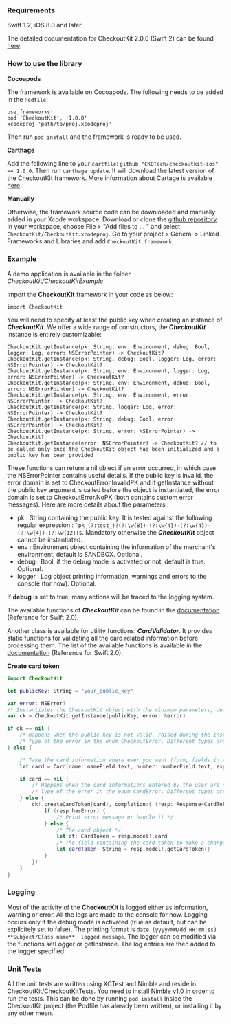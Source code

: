### Requirements

Swift 1.2, iOS 8.0 and later

The detailed documentation for CheckoutKit 2.0.0 (Swift 2) can be found [here](http://developers.checkout.com/docs/mobile/ios-kit/overview).

### How to use the library

__Cocoapods__

The framework is available on Cocoapods. The following needs to be added in the ```Podfile```:
```
use_frameworks!
pod 'CheckoutKit', '1.0.0'
xcodeproj 'path/to/proj.xcodeproj'
```

Then run ```pod install``` and the framework is ready to be used.

__Carthage__

Add the following line to your ```cartfile```: ```github "CKOTech/checkoutkit-ios" == 1.0.0```.
Then run ```carthage update```. It will download the latest version of the CheckoutKit framework. More information about Cartage is available [here](https://github.com/Carthage/Carthage).

__Manually__

Otherwise, the framework source code can be downloaded and manually added in your Xcode workspace.
Download or clone the [github repository](https://github.com/CKOTech/checkoutkit-ios/tree/1.0.0). In your workspace, choose File > "Add files to ... " and select ```CheckoutKit/CheckoutKit.xcodeproj```.
Go to your project > General > Linked Frameworks and Libraries and add ```CheckoutKit.framework```.

### Example

A demo application is available in the folder *CheckoutKit/CheckoutKitExample*

Import the **CheckoutKit** framework in your code as below:
```
import CheckoutKit
```

You will need to specify at least the public key when creating an instance of ***CheckoutKit***. We offer a wide range of constructors, the ***CheckoutKit*** instance is entirely customizable:

```
CheckoutKit.getInstance(pk: String, env: Environment, debug: Bool, logger: Log, error: NSErrorPointer) -> CheckoutKit?
CheckoutKit.getInstance(pk: String, debug: Bool, logger: Log, error: NSErrorPointer) -> CheckoutKit?
CheckoutKit.getInstance(pk: String, env: Environment, logger: Log, error: NSErrorPointer) -> CheckoutKit?
CheckoutKit.getInstance(pk: String, env: Environment, debug: Bool, error: NSErrorPointer) -> CheckoutKit?
CheckoutKit.getInstance(pk: String, env: Environment, error: NSErrorPointer) -> CheckoutKit?
CheckoutKit.getInstance(pk: String, logger: Log, error: NSErrorPointer) -> CheckoutKit?
CheckoutKit.getInstance(pk: String, debug: Bool, error: NSErrorPointer) -> CheckoutKit?
CheckoutKit.getInstance(pk: String, error: NSErrorPointer) -> CheckoutKit?
CheckoutKit.getInstance(error: NSErrorPointer) -> CheckoutKit? // to be called only once the CheckoutKit object has been initialized and a public key has been provided

```

These functions can return a nil object if an error occurred, in which case the NSErrorPointer contains useful details. If the public key is invalid, the error domain is set to CheckoutError.InvalidPK and if getInstance without the public key argument is called before the object is instantiated, the error domain is set to CheckoutError.NoPK (both contains custom error messages).
Here are more details about the parameters :
- pk : String containing the public key. It is tested against the following regular expression : ```^pk_(?:test_)?(?:\w{8})-(?:\w{4})-(?:\w{4})-(?:\w{4})-(?:\w{12})$```. Mandatory otherwise the ***CheckoutKit*** object cannot be instantiated.
- env : Environment object containing the information of the merchant's environment, default is SANDBOX. Optional.
- debug : Bool, if the debug mode is activated or not, default is true. Optional.
- logger : Log object printing information, warnings and errors to the console (for now). Optional.

If **debug** is set to true, many actions will be traced to the logging system.

The available functions of ***CheckoutKit*** can be found in the [documentation](http://developers.checkout.com/docs/mobile/ios-kit/reference/checkoutkit) (Reference for Swift 2.0).

Another class is available for utility functions: ***CardValidator***. It provides static functions for validating all the card related information before processing them. The list of the available functions is available in the [documentation](http://developers.checkout.com/docs/mobile/ios-kit/reference/cardvalidator) (Reference for Swift 2.0).


**Create card token**

```swift
import CheckoutKit

let publicKey: String = "your_public_key"

var error: NSError?
/* Instantiates the CheckoutKit object with the minimum parameters, default configuration for the other ones */
var ck = CheckoutKit.getInstance(publicKey, error: &error)

if ck == nil {
    /* Happens when the public key is not valid, raised during the instanciation of the CheckoutKit object */
    /* Type of the error in the enum CheckoutError. Different types are NoPK (if getInstance is called with no parameters and no public key has been provided before) and InvalidPK (if the public key is invalid) */
} else {

	/* Take the card information where ever you want (form, fields in the application page...) */
    let card = Card(name: nameField.text, number: numberField.text, expYear: yearField.text, expMonth: monthField.text, cvv: cvvField.text, billingDetails: nil, error: &error)

    if card == nil {
        /* Happens when the card informations entered by the user are not correct */
		/* Type of the error in the enum CardError. Different types are InvalidCVV (if the CVV does not have the correct format), InvalidExpiryDate (if the card is expired), InvalidNumber (if the card's number is wrong). */
    } else {
        ck!.createCardToken(card!, completion:{ (resp: Response<CardTokenResponse>) -> Void in
            if (resp.hasError) {
                /* Print error message or handle it */
            } else {
                /* The card object */
                let ct: CardToken = resp.model!.card
                /* The field containing the card token to make a charge */
                let cardToken: String = resp.model!.getCardToken()
            }
        })
    }
}
```

### Logging

Most of the activity of the **CheckoutKit** is logged either as information, warning or error. All the logs are made to the console for now. Logging occurs only if the debug mode is activated (true as default, but can be explicitely set to false). The printing format is ```date (yyyy/MM/dd HH:mm:ss)  **Subject/Class name**  logged message```. The logger can be modified via the functions setLogger or getInstance. The log entries are then added to the logger specified.

### Unit Tests

All the unit tests are written using XCTest and Nimble and reside in CheckoutKit/CheckoutKitTests. 
You need to install [Nimble v1.0](https://github.com/Quick/Nimble/tree/v1.0.0) in order to run the tests.
This can be done by running ```pod install``` inside the CheckoutKit project (the Podfile has already been written), or installing it by any other mean.